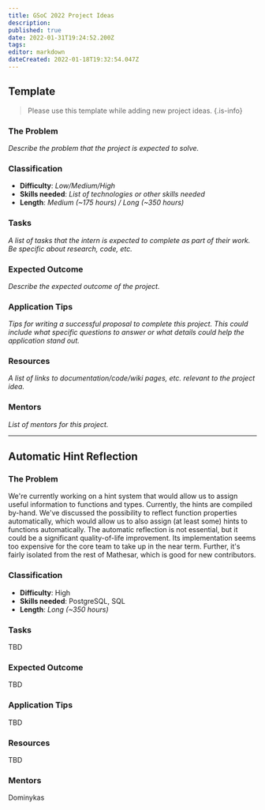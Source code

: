 ```yaml
---
title: GSoC 2022 Project Ideas
description: 
published: true
date: 2022-01-31T19:24:52.200Z
tags: 
editor: markdown
dateCreated: 2022-01-18T19:32:54.047Z
---
```


## Template

> Please use this template while adding new project ideas.
{.is-info}

### The Problem
*Describe the problem that the project is expected to solve.*

### Classification
- **Difficulty**: *Low/Medium/High*
- **Skills needed**: *List of technologies or other skills needed*
- **Length**: *Medium (~175 hours) / Long (~350 hours)*

### Tasks
*A list of tasks that the intern is expected to complete as part of their work. Be specific about research, code, etc.*

### Expected Outcome
*Describe the expected outcome of the project.*

### Application Tips
*Tips for writing a successful proposal to complete this project. This could include what specific questions to answer or what details could help the application stand out.*

### Resources
*A list of links to documentation/code/wiki pages, etc. relevant to the project idea.*

### Mentors
*List of mentors for this project.*

-----------

## Automatic Hint Reflection

### The Problem
We're currently working on a hint system that would allow us to assign useful information to functions and types. Currently, the hints are compiled by-hand. We've discussed the possibility to reflect function properties automatically, which would allow us to also assign (at least some) hints to functions automatically. The automatic reflection is not essential, but it could be a significant quality-of-life improvement. Its implementation seems too expensive for the core team to take up in the near term. Further, it's fairly isolated from the rest of Mathesar, which is good for new contributors.

### Classification
- **Difficulty**: High
- **Skills needed**: PostgreSQL, SQL
- **Length**: *Long (~350 hours)*

### Tasks
TBD

### Expected Outcome
TBD

### Application Tips
TBD

### Resources
TBD

### Mentors
Dominykas